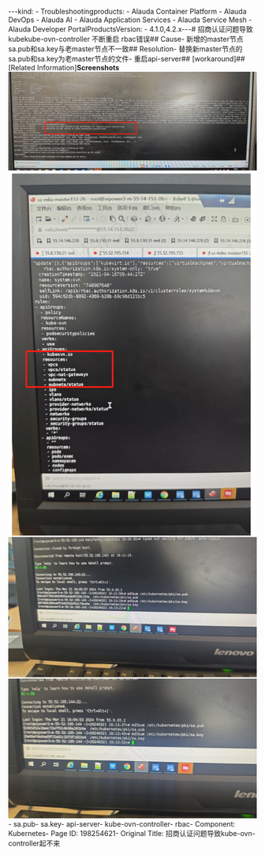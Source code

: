 ---kind:   - Troubleshootingproducts:    - Alauda Container Platform   - Alauda DevOps   - Alauda AI   - Alauda Application Services   - Alauda Service Mesh   - Alauda Developer PortalProductsVersion:   - 4.1.0,4.2.x---<!-- A type of document that involves encountering a fault, diag...it, performing root cause analysis, and providing solutions. --># 招商认证问题导致kubekube-ovn-controller 不断重启 rbac错误## Cause- 新增的master节点sa.pub和sa.key与老master节点不一致## Resolution- 替换新master节点的sa.pub和sa.key为老master节点的文件- 重启api-server## [workaround]## [Related Information]**Screenshots**![](assets/zhao-shang-ren-zheng-wen-ti-dao-zhi-kube-ovn-controllerqi-bu-lai/image-2024-3-25_10-10-44.png)![](assets/zhao-shang-ren-zheng-wen-ti-dao-zhi-kube-ovn-controllerqi-bu-lai/image-2024-3-25_10-17-26.png)![](assets/zhao-shang-ren-zheng-wen-ti-dao-zhi-kube-ovn-controllerqi-bu-lai/image-2024-3-25_10-22-28.png)![](assets/zhao-shang-ren-zheng-wen-ti-dao-zhi-kube-ovn-controllerqi-bu-lai/image-2024-3-25_10-22-41.png)- sa.pub- sa.key- api-server- kube-ovn-controller- rbac- Component: Kubernetes- Page ID: 198254621- Original Title: 招商认证问题导致kube-ovn-controller起不来